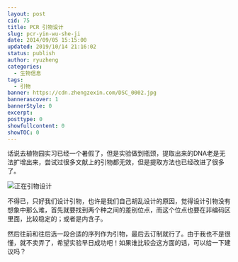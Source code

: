 ```yaml
---
layout: post
cid: 75
title: PCR 引物设计
slug: pcr-yin-wu-she-ji
date: 2014/09/05 15:15:00
updated: 2019/10/14 21:16:02
status: publish
author: ryuzheng
categories: 
  - 生物信息
tags: 
  - 引物
banner: https://cdn.zhengzexin.com/DSC_0002.jpg
bannerascover: 1
bannerStyle: 0
excerpt: 
posttype: 0
showfullcontent: 0
showTOC: 0
---
```



话说去植物园实习已经一个暑假了，但是实验做到瓶颈，提取出来的DNA老是无法扩增出来，尝试过很多文献上的引物都无效，但是提取方法也已经改进了很多了。

![正在引物设计](https://cdn.zhengzexin.com/DSC_0002.jpg)

不得已，只好我们设计引物，也许是我们自己胡乱设计的原因，觉得设计引物没有想象中那么难，首先就要找到两个种之间的差别位点，而这个位点也要在非编码区里面，比较稳定的；或者是内含子。

然后往前和往后选一段合适的序列作为引物，最后去订制就行了。由于我也不是很懂，就不卖弄了，希望实验早日成功吧！如果谁比较会这方面的话，可以给一下建议吗？
